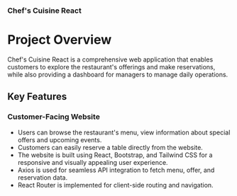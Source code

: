 ### Chef's Cuisine React
# Project Overview

Chef's Cuisine React is a comprehensive web application that enables customers to explore the restaurant's offerings and make reservations, while also providing a dashboard for managers to manage daily operations.

## Key Features
### Customer-Facing Website
- Users can browse the restaurant's menu, view information about special offers and upcoming events.
- Customers can easily reserve a table directly from the website.
- The website is built using React, Bootstrap, and Tailwind CSS for a responsive and visually appealing user experience.
- Axios is used for seamless API integration to fetch menu, offer, and reservation data.
- React Router is implemented for client-side routing and navigation.



